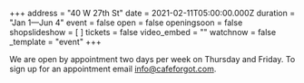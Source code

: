 +++
address = "40 W 27th St"
date = 2021-02-11T05:00:00.000Z
duration = "Jan 1—Jun 4"
event = false
open = false
openingsoon = false
shopslideshow = [ ]
tickets = false
video_embed = ""
watchnow = false
_template = "event"
+++

We are open by appointment two days per week on Thursday and Friday. To sign up for an appointment email info@cafeforgot.com.
